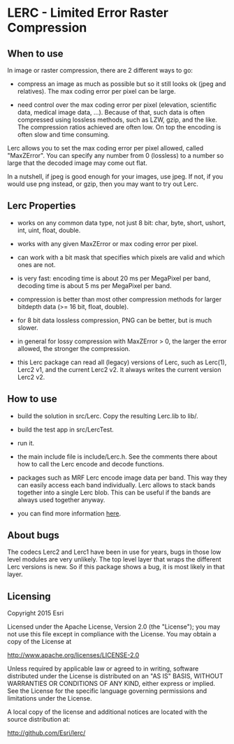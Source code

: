 # LERC - Limited Error Raster Compression


## When to use

In image or raster compression, there are 2 different ways to go:

- compress an image as much as possible but so it still looks ok
  (jpeg and relatives). The max coding error per pixel can be large.

- need control over the max coding error per pixel (elevation, 
  scientific data, medical image data, ...).
  Because of that, such data is often compressed using lossless methods,
  such as LZW, gzip, and the like. The compression ratios achieved
  are often low. On top the encoding is often slow and time consuming. 

Lerc allows you to set the max coding error per pixel allowed, called 
"MaxZError". You can specify any number from 0 (lossless) to a number
so large that the decoded image may come out flat. 

In a nutshell, if jpeg is good enough for your images, use jpeg. If not,
if you would use png instead, or gzip, then you may want to try out Lerc. 


## Lerc Properties

- works on any common data type, not just 8 bit:
  char, byte, short, ushort, int, uint, float, double. 

- works with any given MaxZError or max coding error per pixel. 

- can work with a bit mask that specifies which pixels are valid
  and which ones are not. 

- is very fast: encoding time is about 20 ms per MegaPixel per band,
  decoding time is about 5 ms per MegaPixel per band. 

- compression is better than most other compression methods for 
  larger bitdepth data (>= 16 bit, float, double). 

- for 8 bit data lossless compression, PNG can be better, but is
  much slower. 

- in general for lossy compression with MaxZError > 0, the larger
  the error allowed, the stronger the compression. 

- this Lerc package can read all (legacy) versions of Lerc, such as
  Lerc(1), Lerc2 v1, and the current Lerc2 v2. It always writes 
  the current version Lerc2 v2.


## How to use

- build the solution in src/Lerc. Copy the resulting Lerc.lib to lib/.
- build the test app in src/LercTest. 
- run it. 

- the main include file is include/Lerc.h. See the comments there 
  about how to call the Lerc encode and decode functions. 

- packages such as MRF Lerc encode image data per band. This way 
  they can easily access each band individually. Lerc allows to
  stack bands together into a single Lerc blob. This can be useful 
  if the bands are always used together anyway. 

- you can find more information [here](https://github.com/Esri/lerc/tree/master/doc).

## About bugs

The codecs Lerc2 and Lerc1 have been in use for years, bugs in those
low level modules are very unlikely. The top level layer that wraps 
the different Lerc versions is new. So if this package shows a bug,
it is most likely in that layer. 


## Licensing

Copyright 2015 Esri

Licensed under the Apache License, Version 2.0 (the "License");
you may not use this file except in compliance with the License.
You may obtain a copy of the License at

http://www.apache.org/licenses/LICENSE-2.0

Unless required by applicable law or agreed to in writing, software
distributed under the License is distributed on an "AS IS" BASIS,
WITHOUT WARRANTIES OR CONDITIONS OF ANY KIND, either express or implied.
See the License for the specific language governing permissions and
limitations under the License.

A local copy of the license and additional notices are located with the
source distribution at:

http://github.com/Esri/lerc/

